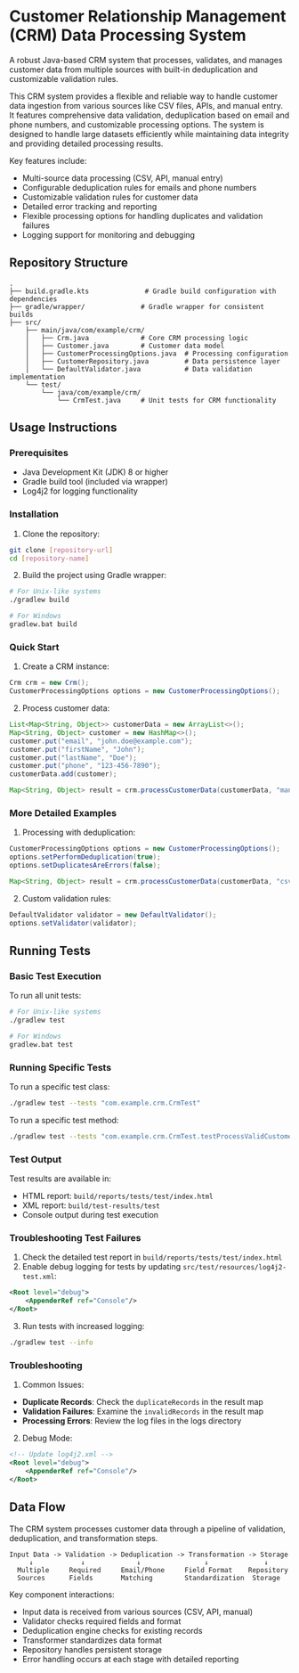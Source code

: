 # Customer Relationship Management (CRM) Data Processing System

A robust Java-based CRM system that processes, validates, and manages customer data from multiple sources with built-in deduplication and customizable validation rules.

This CRM system provides a flexible and reliable way to handle customer data ingestion from various sources like CSV files, APIs, and manual entry. It features comprehensive data validation, deduplication based on email and phone numbers, and customizable processing options. The system is designed to handle large datasets efficiently while maintaining data integrity and providing detailed processing results.

Key features include:
- Multi-source data processing (CSV, API, manual entry)
- Configurable deduplication rules for emails and phone numbers
- Customizable validation rules for customer data
- Detailed error tracking and reporting
- Flexible processing options for handling duplicates and validation failures
- Logging support for monitoring and debugging

## Repository Structure
```
.
├── build.gradle.kts              # Gradle build configuration with dependencies
├── gradle/wrapper/              # Gradle wrapper for consistent builds
├── src/
    ├── main/java/com/example/crm/
    │   ├── Crm.java             # Core CRM processing logic
    │   ├── Customer.java        # Customer data model
    │   ├── CustomerProcessingOptions.java  # Processing configuration
    │   ├── CustomerRepository.java         # Data persistence layer
    │   └── DefaultValidator.java           # Data validation implementation
    └── test/
        └── java/com/example/crm/
            └── CrmTest.java     # Unit tests for CRM functionality
```

## Usage Instructions
### Prerequisites
- Java Development Kit (JDK) 8 or higher
- Gradle build tool (included via wrapper)
- Log4j2 for logging functionality

### Installation

1. Clone the repository:
```bash
git clone [repository-url]
cd [repository-name]
```

2. Build the project using Gradle wrapper:
```bash
# For Unix-like systems
./gradlew build

# For Windows
gradlew.bat build
```

### Quick Start
1. Create a CRM instance:
```java
Crm crm = new Crm();
CustomerProcessingOptions options = new CustomerProcessingOptions();
```

2. Process customer data:
```java
List<Map<String, Object>> customerData = new ArrayList<>();
Map<String, Object> customer = new HashMap<>();
customer.put("email", "john.doe@example.com");
customer.put("firstName", "John");
customer.put("lastName", "Doe");
customer.put("phone", "123-456-7890");
customerData.add(customer);

Map<String, Object> result = crm.processCustomerData(customerData, "manual", options);
```

### More Detailed Examples
1. Processing with deduplication:
```java
CustomerProcessingOptions options = new CustomerProcessingOptions();
options.setPerformDeduplication(true);
options.setDuplicatesAreErrors(false);

Map<String, Object> result = crm.processCustomerData(customerData, "csv", options);
```

2. Custom validation rules:
```java
DefaultValidator validator = new DefaultValidator();
options.setValidator(validator);
```

## Running Tests

### Basic Test Execution
To run all unit tests:
```bash
# For Unix-like systems
./gradlew test

# For Windows
gradlew.bat test
```

### Running Specific Tests
To run a specific test class:
```bash
./gradlew test --tests "com.example.crm.CrmTest"
```

To run a specific test method:
```bash
./gradlew test --tests "com.example.crm.CrmTest.testProcessValidCustomerData"
```

### Test Output
Test results are available in:
- HTML report: `build/reports/tests/test/index.html`
- XML report: `build/test-results/test`
- Console output during test execution

### Troubleshooting Test Failures
1. Check the detailed test report in `build/reports/tests/test/index.html`
2. Enable debug logging for tests by updating `src/test/resources/log4j2-test.xml`:
```xml
<Root level="debug">
    <AppenderRef ref="Console"/>
</Root>
```
3. Run tests with increased logging:
```bash
./gradlew test --info
```

### Troubleshooting
1. Common Issues:
- **Duplicate Records**: Check the `duplicateRecords` in the result map
- **Validation Failures**: Examine the `invalidRecords` in the result map
- **Processing Errors**: Review the log files in the logs directory

2. Debug Mode:
```xml
<!-- Update log4j2.xml -->
<Root level="debug">
    <AppenderRef ref="Console"/>
</Root>
```

## Data Flow
The CRM system processes customer data through a pipeline of validation, deduplication, and transformation steps.

```ascii
Input Data -> Validation -> Deduplication -> Transformation -> Storage
     ↓            ↓             ↓                ↓              ↓
  Multiple     Required     Email/Phone     Field Format    Repository
  Sources      Fields       Matching        Standardization  Storage
```

Key component interactions:
- Input data is received from various sources (CSV, API, manual)
- Validator checks required fields and format
- Deduplication engine checks for existing records
- Transformer standardizes data format
- Repository handles persistent storage
- Error handling occurs at each stage with detailed reporting
